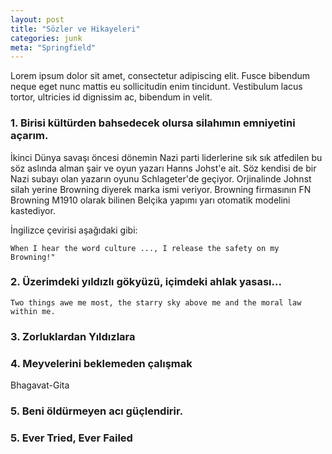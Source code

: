 ```yaml
---
layout: post
title: "Sözler ve Hikayeleri"
categories: junk
meta: "Springfield"
---
```


Lorem ipsum dolor sit amet, consectetur adipiscing elit. Fusce bibendum neque eget nunc mattis eu sollicitudin enim tincidunt. Vestibulum lacus tortor, ultricies id dignissim ac, bibendum in velit.

### 1. Birisi kültürden bahsedecek olursa silahımın emniyetini açarım.

İkinci Dünya savaşı öncesi dönemin Nazi parti liderlerine sık sık atfedilen bu söz aslında alman şair ve oyun yazarı Hanns Johst'e ait.
Söz kendisi de bir Nazi subayı olan yazarın oyunu Schlageter'de geçiyor. Orjinalinde Johnst silah yerine Browning diyerek marka ismi veriyor. Browning firmasının FN Browning M1910 olarak bilinen Belçika yapımı yarı otomatik modelini kastediyor.

İngilizce çevirisi aşağıdaki gibi:
```
When I hear the word culture ..., I release the safety on my Browning!"
```

### 2. Üzerimdeki yıldızlı gökyüzü, içimdeki ahlak yasası...

```
Two things awe me most, the starry sky above me and the moral law within me.
```

### 3. Zorluklardan Yıldızlara

### 4. Meyvelerini beklemeden çalışmak

Bhagavat-Gita


### 5. Beni öldürmeyen acı güçlendirir.

### 5. Ever Tried, Ever Failed
